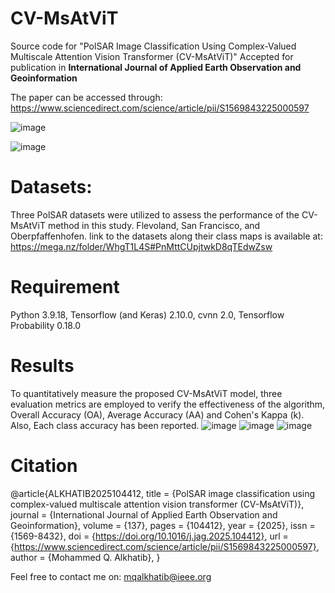 # CV-MsAtViT
Source code for "PolSAR Image Classification Using Complex-Valued Multiscale Attention Vision Transformer (CV-MsAtViT)" Accepted for publication in **International Journal of Applied Earth Observation and Geoinformation**

The paper can be accessed through:
https://www.sciencedirect.com/science/article/pii/S1569843225000597

![image](https://github.com/user-attachments/assets/4566cc35-294c-4e9f-a0b3-8bc645a538a0)

![image](https://github.com/user-attachments/assets/44c30c1c-62b7-4cd4-ad39-b2eb1bc096c0)

# Datasets:
Three PolSAR datasets were utilized to assess the performance of the CV-MsAtViT method in this study. Flevoland, San Francisco, and Oberpfaffenhofen.
link to the datasets along their class maps is available at:
https://mega.nz/folder/WhgT1L4S#PnMttCUpjtwkD8qTEdwZsw

# Requirement
Python 3.9.18, Tensorflow (and Keras) 2.10.0, cvnn 2.0, Tensorflow Probability 0.18.0

# Results
To quantitatively measure the proposed CV-MsAtViT model, three evaluation metrics are employed to verify the effectiveness of the algorithm, Overall Accuracy (OA), Average Accuracy (AA) and Cohen's Kappa (k). Also, Each class accuracy has been reported.
![image](https://github.com/user-attachments/assets/d6a66081-9277-4d52-b1d9-edef812f9b59)
![image](https://github.com/user-attachments/assets/831df4be-b532-4fd7-9a26-0c3edc6e963a)
![image](https://github.com/user-attachments/assets/78321e6e-4f29-4121-914a-c0503bdf281f)

# Citation
@article{ALKHATIB2025104412,
title = {PolSAR image classification using complex-valued multiscale attention vision transformer (CV-MsAtViT)},
journal = {International Journal of Applied Earth Observation and Geoinformation},
volume = {137},
pages = {104412},
year = {2025},
issn = {1569-8432},
doi = {https://doi.org/10.1016/j.jag.2025.104412},
url = {https://www.sciencedirect.com/science/article/pii/S1569843225000597},
author = {Mohammed Q. Alkhatib},
}

Feel free to contact me on: mqalkhatib@ieee.org
